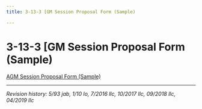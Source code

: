 ```yaml
---
title: 3-13-3 [GM Session Proposal Form (Sample)

---
```


# 3-13-3 [GM Session Proposal Form (Sample)

[AGM Session Proposal Form (Sample)](../docs/agm_session-proposal-form.pdf)

***

_Revision history: 5/93 jab, 1/10 lo, 7/2016 llc, 10/2017 llc, 09/2018 llc, 04/2019 llc_
